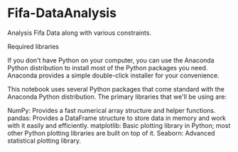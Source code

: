 # Fifa-DataAnalysis
Analysis Fifa Data along with various constraints.


Required libraries

If you don't have Python on your computer, you can use the Anaconda Python distribution to install most of the Python packages you need. Anaconda provides a simple double-click installer for your convenience.

This notebook uses several Python packages that come standard with the Anaconda Python distribution. The primary libraries that we'll be using are:

NumPy: Provides a fast numerical array structure and helper functions.
pandas: Provides a DataFrame structure to store data in memory and work with it easily and efficiently.
matplotlib: Basic plotting library in Python; most other Python plotting libraries are built on top of it.
Seaborn: Advanced statistical plotting library.
